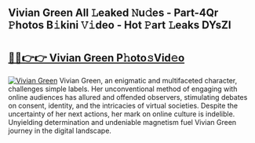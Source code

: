 ## Vivian Green All 𝙻eaked 𝙽u𝚍es - Part-4Qr 𝙿hotos B𝚒kini 𝚅𝚒deo - Hot 𝙿art 𝙻eaks DYsZI

# <h2><a href="http://ld4dr8.urlbe.top/?page=Vivian+Green">🔗🔗👉👉 Vivian Green P𝚑oto𝚜Vid𝚎o</a></h2>

[![Vivian Green](https://i.imgur.com/eBuTRDB.gif)](http://ld4dr8.urlbe.top/?page=Vivian+Green)
Vivian Green, an enigmatic and multifaceted character, challenges simple labels. Her unconventional method of engaging with online audiences has allured and offended observers, stimulating debates on consent, identity, and the intricacies of virtual societies. Despite the uncertainty of her next actions, her mark on online culture is indelible. Unyielding determination and undeniable magnetism fuel Vivian Green journey in the digital landscape.
